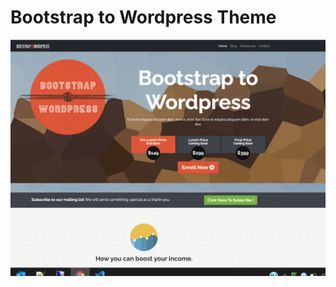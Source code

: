 # Bootstrap to Wordpress Theme


![Theme ScreenShot](https://github.com/yeasinopu17/bootstrap_to_wordpress/blob/master/screenshot.png)